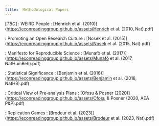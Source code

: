 ```yaml
---
title:  Methodological Papers
---
```



[_TBC_]
: WEIRD People
  : [Henrich et al. (2010)](https://econreadinggroup.github.io/assets/Henrich et al. (2010, Nat).pdf)

: Promoting an Open Research Culture
  : [Nosek et al. (2015)](https://econreadinggroup.github.io/assets/Nosek et al. (2015, Nat).pdf)

: Manifesto for Reproducible Science 
  : [Munafò et al. (2017)](https://econreadinggroup.github.io/assets/Munafò et al. (2017, NatHumBeh).pdf)

: Statistical Significance
  : [Benjamin et al. (2018)](https://econreadinggroup.github.io/assets/Benjamin et al. (2018, NatHB).pdf)

: Critical View of Pre-analysis Plans
  : [Ofosu & Posner (2020)](https://econreadinggroup.github.io/assets/Ofosu & Posner (2020, AEA P&P).pdf)

: Replication Games
  : [Brodeur et al. (2023)](https://econreadinggroup.github.io/assets/Brodeur et al. (2023, Nat).pdf)



